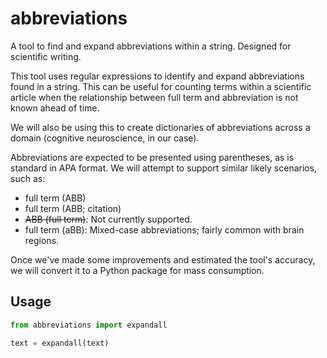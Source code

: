 # abbreviations
A tool to find and expand abbreviations within a string. Designed for scientific writing.

This tool uses regular expressions to identify and expand abbreviations found in a string. This can be useful for counting terms within a scientific article when the relationship between full term and abbreviation is not known ahead of time.

We will also be using this to create dictionaries of abbreviations across a domain (cognitive neuroscience, in our case).

Abbreviations are expected to be presented using parentheses, as is standard in APA format. We will attempt to support similar likely scenarios, such as:
- full term (ABB) 
- full term (ABB; citation) 
- ~~ABB (full term)~~: Not currently supported.
- full term (aBB): Mixed-case abbreviations; fairly common with brain regions.

Once we've made some improvements and estimated the tool's accuracy, we will convert it to a Python package for mass consumption.

Usage
--

```python
from abbreviations import expandall

text = expandall(text)
```
